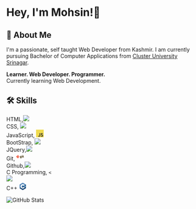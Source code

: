 
# Hey, I'm Mohsin!👋





## 🚀 About Me
I'm a passionate, self taught Web Developer from Kashmir. I am currently pursuing Bachelor of Computer Applications from [Cluster University Srinagar](https://www.cusrinagar.edu.in/).

 **Learner. Web Developer. Programmer.**</br>
 Currently learning Web Development. 



## 🛠 Skills

HTML,<code><img height="20" src="https://www.freepnglogos.com/uploads/html5-logo-png/html5-logo-html-logo-0.png"></code></br>
CSS, <code><img height ="20" src="https://www.freepnglogos.com/uploads/html5-logo-png/html5-logo-css-logo-png-transparent-svg-vector-bie-supply-9.png"></code></br>
JavaScript, <code><img height="20" src="https://raw.githubusercontent.com/github/explore/80688e429a7d4ef2fca1e82350fe8e3517d3494d/topics/javascript/javascript.png"></code></br>
BootStrap, <code><img height="20" src="https://p.kindpng.com/picc/s/27-278320_bootstrap-logo-logo-png-bootstrap-logo-transparent-png.png"></code></br>
JQuery,<code><img height="20" src="https://p.kindpng.com/picc/s/444-4449992_circle-etsy-icon-hd-png-download.png"></code> </br>
Git, <code><img height="20" src="https://raw.githubusercontent.com/github/explore/80688e429a7d4ef2fca1e82350fe8e3517d3494d/topics/git/git.png"></code></br>
Github,<code><img height="20" src="https://p.kindpng.com/picc/s/181-1817010_github-github-icon-hd-png-download.png"></code> </br>
C Programming, <code>< <img height="20" src="https://p.kindpng.com/picc/s/355-3559027_c-programming-language-logo-clipart-png-download-c.png"></code></br>
C++ <code><img height="20" src="https://raw.githubusercontent.com/github/explore/80688e429a7d4ef2fca1e82350fe8e3517d3494d/topics/cpp/cpp.png"></code></br>




![GitHub Stats](https://github-readme-stats.vercel.app/api?username=MohsinFarooq&theme=radical)

